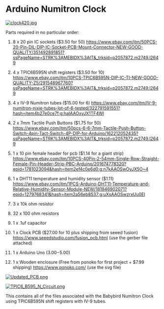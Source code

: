 # Arduino Numitron Clock

[![clock420.jpg](https://s1.postimg.org/3qeyrjngnz/clock420.jpg)](https://postimg.org/image/5zxzb1874r/)

Parts required in no particular order:

1. 8 x 20 pin IC sockets  ($3.50 for 50)
https://www.ebay.com/itm/50PCS-20-Pin-DIL-DIP-IC-Socket-PCB-Mount-Connector-NEW-GOOD-QUALITY/351492891851?ssPageName=STRK%3AMEBIDX%3AIT&_trksid=p2057872.m2749.l2649

2. 4 x TPIC6B595N shift registers ($3.50 for 10)
https://www.ebay.com/itm/10PCS-TPIC6B595N-DIP-IC-TI-NEW-GOOD-QUALITY-Z5/291548967760?ssPageName=STRK%3AMEBIDX%3AIT&_trksid=p2057872.m2749.l2649

3. 4 x IV-9 Numitron tubes ($15.00 for 6)
https://www.ebay.com/itm/IV-9-numitron-nixie-tubes-lot-of-6-tested/322791591551?hash=item4b27e0ce7f:g:haIAAOxyJX1TF4Wl

4. 2 x 7mm Tactile Push Buttons ($1.75 for 50)
https://www.ebay.com/itm/50pcs-6-6-7mm-Tactile-Push-Button-Switch-4pin-Tact-Switch-4P-DIP-for-Arduino/162212052435?ssPageName=STRK%3AMEBIDX%3AIT&_trksid=p2057872.m2749.l2649

5. 1 x 10 pin female header for pcb ($1.14 for a giant strip)
https://www.ebay.com/itm/10PCS-40Pin-2-54mm-Single-Row-Straight-Female-Pin-Header-Strip-PBC-Arduino/201674778320?epid=1781023094&hash=item2ef4c0e6d0:g:n7kAAOSwOyJX5O~4

6. 1 x DHT11 temperature and humidity sensor ($1.11)
https://www.ebay.com/itm/1PCS-Arduino-DHT11-Temperature-and-Relative-Humidity-Sensor-Module-NEW/181846902071?epid=1279768341&hash=item2a56eb8537:g:uXsAAOSwzrxUu0El

7. 3 x 10k ohm resistor
8. 32 x 100 ohm resistors
9. 1 x .1uf capacitor

10. 1 x Clock PCB  ($27.00 for 10 plus shipping from seeed fusion)
https://www.seeedstudio.com/fusion_pcb.html
(use the gerber file attached)

11. 1 x Arduino Uno ($3.00-$5.00)

12. 1 x Wooden enclosure (Free from ponoko for first project + $7.99 shipping)
https://www.ponoko.com/
(use the svg file)

[![Updated_PCB.png](https://s1.postimg.org/1hziceinu7/Updated_PCB.png)](https://postimg.org/image/1w5y39qyp7/)

[![TPIC6_B595_N_Circuit.png](https://s1.postimg.org/5qrh0dywrj/TPIC6_B595_N_Circuit.png)](https://postimg.org/image/2e8r60icez/)

This contains all of the files associated with the Babybird Numitron Clock using TPIC6B595N shift registers with IV-9 tubes.
